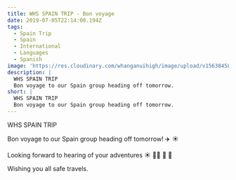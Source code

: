 ```yaml
---
title: WHS SPAIN TRIP - Bon voyage
date: 2019-07-05T22:14:08.194Z
tags:
  - Spain Trip
  - Spain
  - International
  - Languages
  - Spanish
image: 'https://res.cloudinary.com/whanganuihigh/image/upload/v1563845877/News/1.jpg'
description: |
  WHS SPAIN TRIP
  Bon voyage to our Spain group heading off tomorrow. 
short: |
  WHS SPAIN TRIP
  Bon voyage to our Spain group heading off tomorrow.
---
```

WHS SPAIN TRIP

Bon voyage to our Spain group heading off tomorrow! ✈️ ☀️

Looking forward to hearing of your adventures ☀️ 💃🏻 🥘 🎉

Wishing you all safe travels.
